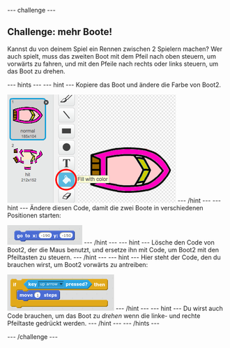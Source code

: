 \--- challenge \---

## Challenge: mehr Boote!

Kannst du von deinem Spiel ein Rennen zwischen 2 Spielern machen? Wer auch spielt, muss das zweiten Boot mit dem Pfeil nach oben steuern, um vorwärts zu fahren, und mit den Pfeile nach rechts oder links steuern, um das Boot zu drehen.

\--- hints \--- \--- hint \--- Kopiere das Boot und ändere die Farbe von Boot2.

![screenshot](images/boat-p2.png) \--- /hint \--- \--- hint \--- Ändere diesen Code, damit die zwei Boote in verschiedenen Positionen starten:

![screenshot](images/boat-p2start-blocks.png) \--- /hint \--- \--- hint \--- Lösche den Code von Boot2, der die Maus benutzt, und ersetze ihn mit Code, um Boot2 mit den Pfeiltasten zu steuern. \--- /hint \--- \--- hint \--- Hier steht der Code, den du brauchen wirst, um Boot2 vorwärts zu antreiben:

![screenshot](images/boat-p2forward-blocks.png) \--- /hint \--- \--- hint \--- Du wirst auch Code brauchen, um das Boot zu *drehen* wenn die linke- und rechte Pfeiltaste gedrückt werden. \--- /hint \--- \--- /hints \---

\--- /challenge \---